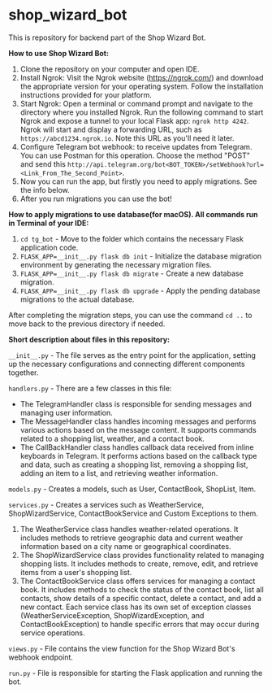# shop_wizard_bot
This is repository for backend part of the Shop Wizard Bot.

**How to use Shop Wizard Bot:**

1. Clone the repository on your computer and open IDE.
2. Install Ngrok: Visit the Ngrok website (https://ngrok.com/) and download the appropriate version for your operating 
system. Follow the installation instructions provided for your platform.
3. Start Ngrok: Open a terminal or command prompt and navigate to the directory where you installed Ngrok. 
Run the following command to start Ngrok and expose a tunnel to your local Flask app: ```ngrok http 4242```. 
Ngrok will start and display a forwarding URL, such as ```https://abcd1234.ngrok.io```. Note this URL as you'll need it later.
4. Configure Telegram bot webhook: to receive updates from Telegram. You can use Postman for this operation. Choose the 
method "POST" and send this ```http://api.telegram.org/bot<BOT_TOKEN>/setWebhook?url=<Link_From_The_Second_Point>```.
5. Now you can run the app, but firstly you need to apply migrations. See the info below. 
6. After you run migrations you can use the bot!


**How to apply migrations to use database(for macOS). All commands run in Terminal of your IDE:**

1. ```cd tg_bot``` - Move to the folder which contains the necessary Flask application code.
2. ```FLASK_APP=__init__.py flask db init``` - Initialize the database migration environment by generating the 
necessary migration files.
3. ```FLASK_APP=__init__.py flask db migrate``` - Create a new database migration.
4. ```FLASK_APP=__init__.py flask db upgrade``` - Apply the pending database migrations to the actual database.

After completing the migration steps, you can use the command ```cd ..``` to move back to the previous directory 
if needed.

**Short description about files in this repository:**  

```__init__.py``` - The file serves as the entry point for the application, setting up the necessary configurations and 
connecting different components together.  

```handlers.py``` - There are a few classes in this file:  
- The TelegramHandler class is responsible for sending messages and managing user information.
- The MessageHandler class handles incoming messages and performs various actions based on the message content. 
It supports commands related to a shopping list, weather, and a contact book.  
- The CallBackHandler class handles callback data received from inline keyboards in Telegram. It performs actions 
based on the callback type and data, such as creating a shopping list, removing a shopping list, adding an item to a 
list, and retrieving weather information.  

```models.py``` - Creates a models, such as User, ContactBook, ShopList, Item. 

```services.py``` - Creates a services such as WeatherService, ShopWizardService, ContactBookService and 
Custom Exceptions to them.   
1. The WeatherService class handles weather-related operations. It includes methods to retrieve geographic data and 
current weather information based on a city name or geographical coordinates.
2. The ShopWizardService class provides functionality related to managing shopping lists. It includes methods to create,
remove, edit, and retrieve items from a user's shopping list.
3. The ContactBookService class offers services for managing a contact book. It includes methods to check the status of 
the contact book, list all contacts, show details of a specific contact, delete a contact, and add a new contact.
Each service class has its own set of exception classes (WeatherServiceException, ShopWizardException, and 
ContactBookException) to handle specific errors that may occur during service operations.  

```views.py``` - File contains the view function for the Shop Wizard Bot's webhook endpoint.  

```run.py``` - File is responsible for starting the Flask application and running the bot.  